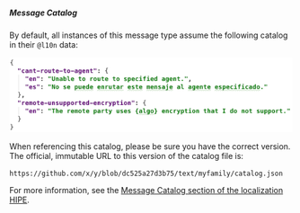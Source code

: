 ##### Message Catalog

By default, all instances of this message type assume the following catalog
in their `@l10n` data:

[![catalog](catalog.png)](catalog.json)

When referencing this catalog, please be sure you have the correct version. The
official, immutable URL to this version of the catalog file is:

    https://github.com/x/y/blob/dc525a27d3b75/text/myfamily/catalog.json

For more information, see the [Message Catalog section of the localization HIPE](x). 
